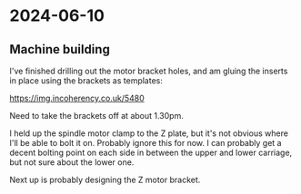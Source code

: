 # 2024-06-10

## Machine building

I've finished drilling out the motor bracket holes, and am gluing the inserts in place using
the brackets as templates:

https://img.incoherency.co.uk/5480

Need to take the brackets off at about 1.30pm.

I held up the spindle motor clamp to the Z plate, but it's not obvious where I'll
be able to bolt it on. Probably ignore this for now. I can probably get a decent bolting
point on each side in between the upper and lower carriage, but not sure about the lower one.

Next up is probably designing the Z motor bracket.
